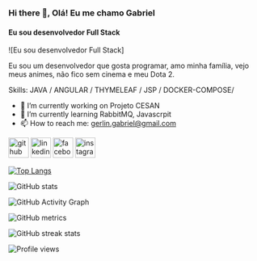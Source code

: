 ### Hi there 👋, Olá! Eu me chamo Gabriel
#### Eu sou desenvolvedor Full Stack
![Eu sou desenvolvedor Full Stack]

Eu sou um desenvolvedor que gosta programar, amo minha família, vejo meus animes, não fico sem cinema e meu Dota 2.

Skills: JAVA / ANGULAR / THYMELEAF / JSP / DOCKER-COMPOSE/ 

- 🔭 I’m currently working on Projeto CESAN 
- 🌱 I’m currently learning RabbitMQ, Javascrpit 
- 📫 How to reach me: gerlin.gabriel@gmail.com 


[<img src='https://cdn.jsdelivr.net/npm/simple-icons@3.0.1/icons/github.svg' alt='github' height='40'>](https://github.com/gerlingabriel)  [<img src='https://cdn.jsdelivr.net/npm/simple-icons@3.0.1/icons/linkedin.svg' alt='linkedin' height='40'>](https://www.linkedin.com/in/https://www.linkedin.com/in/gabriel-gerlin-5a565198//)  [<img src='https://cdn.jsdelivr.net/npm/simple-icons@3.0.1/icons/facebook.svg' alt='facebook' height='40'>](https://www.facebook.com/https://www.facebook.com/gabriel.gerlin/)  [<img src='https://cdn.jsdelivr.net/npm/simple-icons@3.0.1/icons/instagram.svg' alt='instagram' height='40'>](https://www.instagram.com/https://www.instagram.com/gabrielgerlin//)  

[![Top Langs](https://github-readme-stats.vercel.app/api/top-langs/?username=gerlingabriel)](https://github.com/anuraghazra/github-readme-stats)

![GitHub stats](https://github-readme-stats.vercel.app/api?username=gerlingabriel&show_icons=true&count_private=true)  

![GitHub Activity Graph](https://activity-graph.herokuapp.com/graph?username=gerlingabriel)  

![GitHub metrics](https://metrics.lecoq.io/gerlingabriel)  

![GitHub streak stats](https://github-readme-streak-stats.herokuapp.com/?user=gerlingabriel)  

![Profile views](https://gpvc.arturio.dev/gerlingabriel)  
